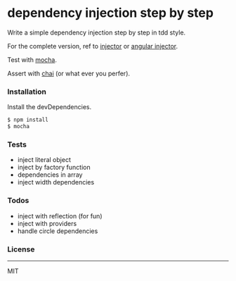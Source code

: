 # dependency injection step by step

Write a simple dependency injection step by step in tdd style.

For the complete version, ref to [injector](https://github.com/jiubao/injector) or  [angular injector](https://github.com/angular/angular.js/blob/master/src/auto/injector.js).

Test with [mocha](http://mochajs.org/).

Assert with [chai](http://chaijs.com/) (or what ever you perfer).


### Installation

Install the devDependencies.

```sh
$ npm install
$ mocha
```

### Tests

 - inject literal object
 - inject by factory function
 - dependencies in array
 - inject width dependencies


### Todos

 - inject with reflection (for fun)
 - inject with providers
 - handle circle dependencies

### License
----

MIT


